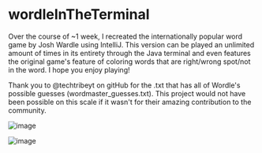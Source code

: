 # wordleInTheTerminal
Over the course of ~1 week, I recreated the internationally popular word game by Josh Wardle using IntelliJ. This version can be played an unlimited amount of times in its entirety through the Java terminal and even features the original game's feature of coloring words that are right/wrong spot/not in the word. I hope you enjoy playing!

Thank you to @techtribeyt on gitHub for the .txt that has all of Wordle's possible guesses (wordmaster_guesses.txt). This project would not have been possible on this scale if it wasn't for their amazing contribution to the community.


![image](https://user-images.githubusercontent.com/107736333/174925639-260dda6e-2af8-4df3-9463-2cea42b72126.png)

![image](https://user-images.githubusercontent.com/107736333/174926582-97d5db5c-5250-457e-8169-adf8925e5f02.png)



